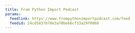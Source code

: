 ```yaml
---
title: From Python Import Podcast
params:
  feedlink: https://www.frompythonimportpodcast.com/feed
  feedid: 24cd5837b78e3a70be66cf33a29f0860
---
```


